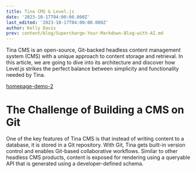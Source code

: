 ```yaml
---
title: Tina CMS & Level.js
date: '2023-10-17T04:00:00.000Z'
last_edited: '2023-10-17T04:00:00.000Z'
author: Kelly Davis
prev: content/blog/Supercharge-Your-Markdown-Blog-with-AI.md
---
```


Tina CMS is an open-source, Git-backed headless content management system (CMS) with a unique approach to content storage and retrieval. In this article, we are going to dive into its architecture and discover how Level.js strikes the perfect balance between simplicity and functionality needed by Tina.

[homepage-demo-2](https://res.cloudinary.com/forestry-demo/video/upload/v1669662900/tina-io/new-homepage/homepage-demo-2.mp4 "homepage-demo-2")

# The Challenge of Building a CMS on Git

One of the key features of Tina CMS is that instead of writing content to a database, it is stored in a Git repository. With Git, Tina gets built-in version control and enables Git-based collaborative workflows. Similar to other headless CMS products, content is exposed for rendering using a queryable API that is generated using a developer-defined schema.
